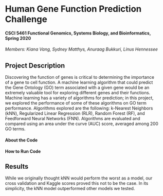 # Human Gene Function Prediction Challenge
#### CSCI 5461 Functional Genomics, Systems Biology, and Bioinformatics, Spring 2020

###### Members: Kiana Vang, Sydney Matthys, Anuraag Bukkuri, Linus Hennessee

## Project Description
Discovering the function of genes is critical to determining the importance of a gene to cell function. A machine learning algorithm that could predict the Gene Ontology (GO) term associated with a given gene would be an extremely valuable tool for exploring different genes and their functions. Machine learning has a variety of algorithms for prediction; in this project, we explored the performance of some of these algorithms on GO term performance. Algorithms explored are the following: k-Nearest Neighbors (kNN), Regularized Linear Regression (RLR), Random Forest (RF), and Feedforward Neural Networks (FNN). Algorithms are evaluated and compared using an area under the curve (AUC) score, averaged among 200 GO terms.

#### About the Code

#### How to Run Code

## Results
While we originally thought kNN would perform the worst as a model, our cross validation and Kaggle scores proved this not to be the case. In its simplicity, the kNN model outperformed other models we tested.
